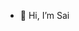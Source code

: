 - 👋 Hi, I’m Sai

<!---
sai-poona/sai-poona is a ✨ special ✨ repository because its `README.md` (this file) appears on your GitHub profile.
You can click the Preview link to take a look at your changes.
--->
